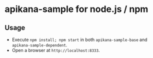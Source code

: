 # apikana-sample for node.js / npm

## Usage

- Execute `npm install; npm start` in both `apikana-sample-base` and `apikana-sample-dependent`.
- Open a browser at `http://localhost:8333`.